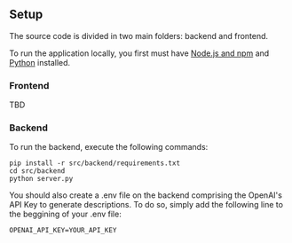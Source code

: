 ## Setup

The source code is divided in two main folders: backend and frontend.  

To run the application locally, you first must have [Node.js and npm](https://docs.npmjs.com/downloading-and-installing-node-js-and-npm) and [Python](https://www.python.org/downloads/) installed. 

### Frontend

TBD

### Backend

To run the backend, execute the following commands:

    pip install -r src/backend/requirements.txt
    cd src/backend
    python server.py

You should also create a .env file on the backend comprising the OpenAI's API Key to generate descriptions. To do so, simply add the following line to the beggining of your .env file:

    OPENAI_API_KEY=YOUR_API_KEY
